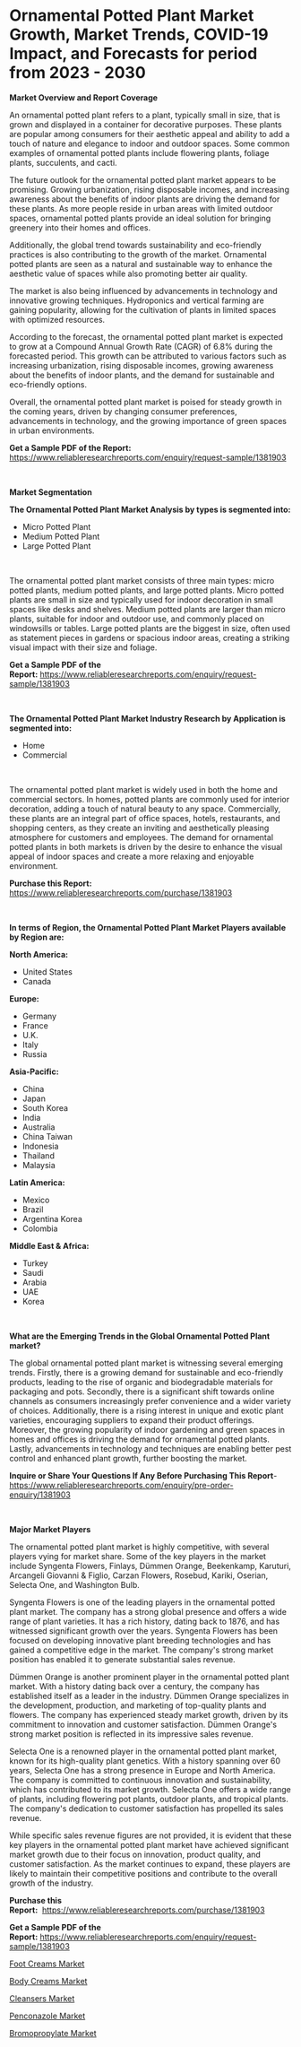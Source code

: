 <p><h1>Ornamental Potted Plant Market Growth, Market Trends, COVID-19 Impact, and Forecasts for period from 2023 - 2030</h1></p><p><strong>Market Overview and Report Coverage</strong></p>
<p><p>An ornamental potted plant refers to a plant, typically small in size, that is grown and displayed in a container for decorative purposes. These plants are popular among consumers for their aesthetic appeal and ability to add a touch of nature and elegance to indoor and outdoor spaces. Some common examples of ornamental potted plants include flowering plants, foliage plants, succulents, and cacti.</p><p>The future outlook for the ornamental potted plant market appears to be promising. Growing urbanization, rising disposable incomes, and increasing awareness about the benefits of indoor plants are driving the demand for these plants. As more people reside in urban areas with limited outdoor spaces, ornamental potted plants provide an ideal solution for bringing greenery into their homes and offices.</p><p>Additionally, the global trend towards sustainability and eco-friendly practices is also contributing to the growth of the market. Ornamental potted plants are seen as a natural and sustainable way to enhance the aesthetic value of spaces while also promoting better air quality.</p><p>The market is also being influenced by advancements in technology and innovative growing techniques. Hydroponics and vertical farming are gaining popularity, allowing for the cultivation of plants in limited spaces with optimized resources.</p><p>According to the forecast, the ornamental potted plant market is expected to grow at a Compound Annual Growth Rate (CAGR) of 6.8% during the forecasted period. This growth can be attributed to various factors such as increasing urbanization, rising disposable incomes, growing awareness about the benefits of indoor plants, and the demand for sustainable and eco-friendly options.</p><p>Overall, the ornamental potted plant market is poised for steady growth in the coming years, driven by changing consumer preferences, advancements in technology, and the growing importance of green spaces in urban environments.</p></p>
<p><strong>Get a Sample PDF of the Report:</strong> <a href="https://www.reliableresearchreports.com/enquiry/request-sample/1381903">https://www.reliableresearchreports.com/enquiry/request-sample/1381903</a></p>
<p>&nbsp;</p>
<p><strong>Market Segmentation</strong></p>
<p><strong>The Ornamental Potted Plant Market Analysis by types is segmented into:</strong></p>
<p><ul><li>Micro Potted Plant</li><li>Medium Potted Plant</li><li>Large Potted Plant</li></ul></p>
<p>&nbsp;</p>
<p><p>The ornamental potted plant market consists of three main types: micro potted plants, medium potted plants, and large potted plants. Micro potted plants are small in size and typically used for indoor decoration in small spaces like desks and shelves. Medium potted plants are larger than micro plants, suitable for indoor and outdoor use, and commonly placed on windowsills or tables. Large potted plants are the biggest in size, often used as statement pieces in gardens or spacious indoor areas, creating a striking visual impact with their size and foliage.</p></p>
<p><strong>Get a Sample PDF of the Report:</strong>&nbsp;<a href="https://www.reliableresearchreports.com/enquiry/request-sample/1381903">https://www.reliableresearchreports.com/enquiry/request-sample/1381903</a></p>
<p>&nbsp;</p>
<p><strong>The Ornamental Potted Plant Market Industry Research by Application is segmented into:</strong></p>
<p><ul><li>Home</li><li>Commercial</li></ul></p>
<p>&nbsp;</p>
<p><p>The ornamental potted plant market is widely used in both the home and commercial sectors. In homes, potted plants are commonly used for interior decoration, adding a touch of natural beauty to any space. Commercially, these plants are an integral part of office spaces, hotels, restaurants, and shopping centers, as they create an inviting and aesthetically pleasing atmosphere for customers and employees. The demand for ornamental potted plants in both markets is driven by the desire to enhance the visual appeal of indoor spaces and create a more relaxing and enjoyable environment.</p></p>
<p><strong>Purchase this Report:</strong>&nbsp; <a href="https://www.reliableresearchreports.com/purchase/1381903">https://www.reliableresearchreports.com/purchase/1381903</a></p>
<p>&nbsp;</p>
<p><strong>In terms of Region, the Ornamental Potted Plant Market Players available by Region are:</strong></p>
<p>
    <p> <strong> North America: </strong>
        <ul>
            <li>United States</li>
            <li>Canada</li>
        </ul>
        </p> 
    <p> <strong> Europe: </strong>
        <ul>
            <li>Germany</li>
            <li>France</li>
            <li>U.K.</li>
            <li>Italy</li>
            <li>Russia</li>
        </ul>
        </p> 
    <p> <strong> Asia-Pacific: </strong>
        <ul>
            <li>China</li>
            <li>Japan</li>
            <li>South Korea</li>
            <li>India</li>
            <li>Australia</li>
            <li>China Taiwan</li>
            <li>Indonesia</li>
            <li>Thailand</li>
            <li>Malaysia</li>
        </ul>
        </p> 
    <p> <strong> Latin America: </strong>
        <ul>
            <li>Mexico</li>
            <li>Brazil</li>
            <li>Argentina Korea</li>
            <li>Colombia</li>
        </ul>
        </p> 
    <p> <strong> Middle East & Africa: </strong>
        <ul>
            <li>Turkey</li>
            <li>Saudi</li>
            <li>Arabia</li>
            <li>UAE</li>
            <li>Korea</li>
        </ul>
    </p>
    </p>
<p>&nbsp;</p>
<p><strong>What are the Emerging Trends in the Global Ornamental Potted Plant market?</strong></p>
<p><p>The global ornamental potted plant market is witnessing several emerging trends. Firstly, there is a growing demand for sustainable and eco-friendly products, leading to the rise of organic and biodegradable materials for packaging and pots. Secondly, there is a significant shift towards online channels as consumers increasingly prefer convenience and a wider variety of choices. Additionally, there is a rising interest in unique and exotic plant varieties, encouraging suppliers to expand their product offerings. Moreover, the growing popularity of indoor gardening and green spaces in homes and offices is driving the demand for ornamental potted plants. Lastly, advancements in technology and techniques are enabling better pest control and enhanced plant growth, further boosting the market.</p></p>
<p><strong>Inquire or Share Your Questions If Any Before Purchasing This Report</strong>- <a href="https://www.reliableresearchreports.com/enquiry/pre-order-enquiry/1381903">https://www.reliableresearchreports.com/enquiry/pre-order-enquiry/1381903</a></p>
<p>&nbsp;</p>
<p><strong>Major Market Players</strong></p>
<p><p>The ornamental potted plant market is highly competitive, with several players vying for market share. Some of the key players in the market include Syngenta Flowers, Finlays, Dümmen Orange, Beekenkamp, Karuturi, Arcangeli Giovanni & Figlio, Carzan Flowers, Rosebud, Kariki, Oserian, Selecta One, and Washington Bulb.</p><p>Syngenta Flowers is one of the leading players in the ornamental potted plant market. The company has a strong global presence and offers a wide range of plant varieties. It has a rich history, dating back to 1876, and has witnessed significant growth over the years. Syngenta Flowers has been focused on developing innovative plant breeding technologies and has gained a competitive edge in the market. The company's strong market position has enabled it to generate substantial sales revenue.</p><p>Dümmen Orange is another prominent player in the ornamental potted plant market. With a history dating back over a century, the company has established itself as a leader in the industry. Dümmen Orange specializes in the development, production, and marketing of top-quality plants and flowers. The company has experienced steady market growth, driven by its commitment to innovation and customer satisfaction. Dümmen Orange's strong market position is reflected in its impressive sales revenue.</p><p>Selecta One is a renowned player in the ornamental potted plant market, known for its high-quality plant genetics. With a history spanning over 60 years, Selecta One has a strong presence in Europe and North America. The company is committed to continuous innovation and sustainability, which has contributed to its market growth. Selecta One offers a wide range of plants, including flowering pot plants, outdoor plants, and tropical plants. The company's dedication to customer satisfaction has propelled its sales revenue.</p><p>While specific sales revenue figures are not provided, it is evident that these key players in the ornamental potted plant market have achieved significant market growth due to their focus on innovation, product quality, and customer satisfaction. As the market continues to expand, these players are likely to maintain their competitive positions and contribute to the overall growth of the industry.</p></p>
<p><strong>Purchase this Report:</strong>&nbsp;&nbsp;<a href="https://www.reliableresearchreports.com/purchase/1381903">https://www.reliableresearchreports.com/purchase/1381903</a></p>
<p></p>
<p><strong>Get a Sample PDF of the Report:</strong>&nbsp;<a href="https://www.reliableresearchreports.com/enquiry/request-sample/1381903">https://www.reliableresearchreports.com/enquiry/request-sample/1381903</a></p>
<p><p><a href="https://medium.com/@fosterfahey1016/foot-creams-market-competitive-analysis-market-trends-and-forecast-to-2030-1b5a73a60897">Foot Creams Market</a></p><p><a href="https://medium.com/@reyeshowell655/body-creams-market-research-report-its-history-and-forecast-2023-to-2030-b103f97432fc">Body Creams Market</a></p><p><a href="https://medium.com/@jonatanjast6362/cleansers-market-size-and-market-trends-complete-industry-overview-2023-to-2030-35dc4154e992">Cleansers Market</a></p><p><a href="https://github.com/marloy8/Market-Research-Report-List-1/blob/main/penconazole-market.md">Penconazole Market</a></p><p><a href="https://github.com/mahnoor2003/Market-Research-Report-List-1/blob/main/bromopropylate-market.md">Bromopropylate Market</a></p></p>